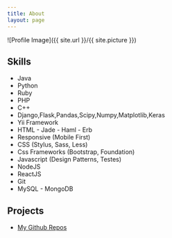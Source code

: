 ```yaml
---
title: About
layout: page
---
```

![Profile Image]({{ site.url }}/{{ site.picture }})
<h2>Skills</h2>

<ul class="skill-list">
	<li>Java</li>
	<li>Python</li>
	<li>Ruby</li>
	<li>PHP</li>
	<li>C++</li>
	<li>Django,Flask,Pandas,Scipy,Numpy,Matplotlib,Keras</li>
	<li>Yii Framework</li>
	<li>HTML - Jade - Haml - Erb</li>
	<li>Responsive (Mobile First)</li>
	<li>CSS (Stylus, Sass, Less)</li>
	<li>Css Frameworks (Bootstrap, Foundation)</li>
	<li>Javascript (Design Patterns, Testes)</li>
	<li>NodeJS</li>
	<li>ReactJS</li>
	<li>Git</li>
	<li>MySQL - MongoDB</li>
</ul>

<h2>Projects</h2>

<ul>
	<li><a href="https://github.com/alaniomotosho2">My Github Repos</a></li>
</ul>
